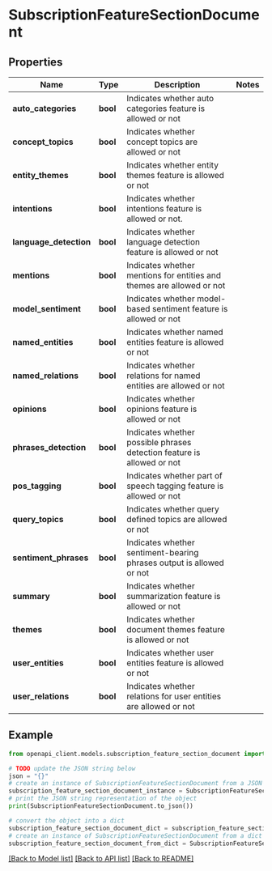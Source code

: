 # SubscriptionFeatureSectionDocument


## Properties

Name | Type | Description | Notes
------------ | ------------- | ------------- | -------------
**auto_categories** | **bool** | Indicates whether auto categories feature is allowed or not | 
**concept_topics** | **bool** | Indicates whether concept topics are allowed or not | 
**entity_themes** | **bool** | Indicates whether entity themes feature is allowed or not | 
**intentions** | **bool** | Indicates whether intentions feature is allowed or not. | 
**language_detection** | **bool** | Indicates whether language detection feature is allowed or not | 
**mentions** | **bool** | Indicates whether mentions for entities and themes are allowed or not | 
**model_sentiment** | **bool** | Indicates whether model-based sentiment feature is allowed or not | 
**named_entities** | **bool** | Indicates whether named entities feature is allowed or not | 
**named_relations** | **bool** | Indicates whether relations for named entities are allowed or not | 
**opinions** | **bool** | Indicates whether opinions feature is allowed or not | 
**phrases_detection** | **bool** | Indicates whether possible phrases detection feature is allowed or not | 
**pos_tagging** | **bool** | Indicates whether part of speech tagging feature is allowed or not | 
**query_topics** | **bool** | Indicates whether query defined topics are allowed or not | 
**sentiment_phrases** | **bool** | Indicates whether sentiment-bearing phrases output is allowed or not | 
**summary** | **bool** | Indicates whether summarization feature is allowed or not | 
**themes** | **bool** | Indicates whether document themes feature is allowed or not | 
**user_entities** | **bool** | Indicates whether user entities feature is allowed or not | 
**user_relations** | **bool** | Indicates whether relations for user entities are allowed or not | 

## Example

```python
from openapi_client.models.subscription_feature_section_document import SubscriptionFeatureSectionDocument

# TODO update the JSON string below
json = "{}"
# create an instance of SubscriptionFeatureSectionDocument from a JSON string
subscription_feature_section_document_instance = SubscriptionFeatureSectionDocument.from_json(json)
# print the JSON string representation of the object
print(SubscriptionFeatureSectionDocument.to_json())

# convert the object into a dict
subscription_feature_section_document_dict = subscription_feature_section_document_instance.to_dict()
# create an instance of SubscriptionFeatureSectionDocument from a dict
subscription_feature_section_document_from_dict = SubscriptionFeatureSectionDocument.from_dict(subscription_feature_section_document_dict)
```
[[Back to Model list]](../README.md#documentation-for-models) [[Back to API list]](../README.md#documentation-for-api-endpoints) [[Back to README]](../README.md)


